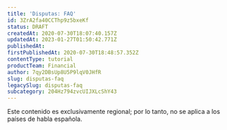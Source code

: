 ```yaml
---
title: 'Disputas: FAQ'
id: 3ZrA2fa40CCThp9z5bxeKf
status: DRAFT
createdAt: 2020-07-30T18:07:40.157Z
updatedAt: 2023-01-27T01:50:42.771Z
publishedAt: 
firstPublishedAt: 2020-07-30T18:48:57.352Z
contentType: tutorial
productTeam: Financial
author: 7qy2DBsUp8U5P9lqV0JHfR
slug: disputas-faq
legacySlug: disputas-faq
subcategory: 204Hz794zvcUIJXLcShY43
---
```


<div class="alert alert-warning" role="alert">Este contenido es exclusivamente regional; por lo tanto, no se aplica a los países de habla española.</div>
